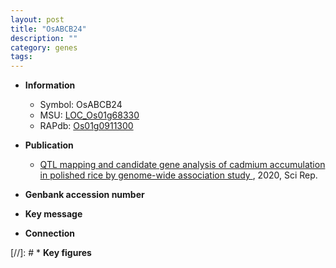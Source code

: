 ```yaml
---
layout: post
title: "OsABCB24"
description: ""
category: genes
tags: 
---
```


* **Information**  
    + Symbol: OsABCB24  
    + MSU: [LOC_Os01g68330](http://rice.plantbiology.msu.edu/cgi-bin/ORF_infopage.cgi?orf=LOC_Os01g68330)  
    + RAPdb: [Os01g0911300](http://rapdb.dna.affrc.go.jp/viewer/gbrowse_details/irgsp1?name=Os01g0911300)  

* **Publication**  
    + [QTL mapping and candidate gene analysis of cadmium accumulation in polished rice by genome-wide association study ](http://www.ncbi.nlm.nih.gov/pubmed?term=QTL+mapping+and+candidate+gene+analysis+of+cadmium+accumulation+in+polished+rice+by+genome-wide+association+study+%5BTitle%5D), 2020, Sci Rep.

* **Genbank accession number**  

* **Key message**  

* **Connection**  

[//]: # * **Key figures**  


